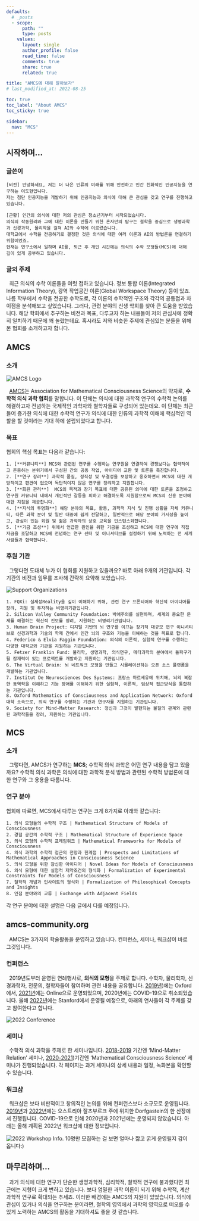 ```yaml
---
defaults:
  # _posts
  - scope:
      path: ""
      type: posts
    values:
      layout: single
      author_profile: false
      read_time: false
      comments: true
      share: true
      related: true

title: "AMCS에 대해 알아보자"
# last_modified_at: 2022-08-25

toc: true
toc_label: "About AMCS"
toc_sticky: true	

sidebar:
  nav: "MCS"
---
```


## 시작하며…
### 글쓴이
```
[비전] 안녕하세요, 저는 더 나은 인류의 미래를 위해 안전하고 인간 친화적인 인공지능을 연구하는 이도현입니다.   
저는 첨단 인공지능을 개발하기 위해 인공지능과 의식에 대해 큰 관심을 갖고 연구를 진행하고 있습니다.   

[근황] 인간의 의식에 대한 저의 관심은 청소년기부터 시작되었습니다.   
의식의 작동원리와 그에 대한 이론을 만들기 위한 혼자만의 탐구는 철학을 중심으로 생명과학과 신경과학, 물리학을 걸쳐 AI와 수학에 이르렀습니다.  
대학교에서 수학을 전공하기로 결정한 것은 의식에 대한 여러 이론과 AI의 방법론을 연결하기 위함이었죠.   
현재는 연구소에서 일하며 AI를, 퇴근 후 개인 시간에는 의식의 수학 모형들(MCS)에 대해 깊이 있게 공부하고 있습니다.  
```

### 글의 주제
&nbsp; 최근 의식의 수학 이론들을 여럿 접하고 있습니다. 정보 통합 이론(Integrated Information Theory), 광역 작업공간 이론(Global Workspace Theory) 등이 있죠. 나름 학부에서 수학을 전공한 수학도로, 각 이론의 수학적인 구조와 각각의 공통점과 차이점을 분석해보고 싶었습니다. 그러다, 관련 분야의 신생 학회를 찾아 큰 도움을 받았습니다. 해당 학회에서 추구하는 비전과 목표, 다루고자 하는 내용들이 저의 관심사에 정확히 일치하기 때문에 꽤 놀랐는데요. 혹시라도 저와 비슷한 주제에 관심있는 분들을 위해 본 협회를 소개하고자 합니다.

## AMCS
### 소개

![AMCS Logo](/assets/images/amcs/img1.png)

&nbsp; [AMCS](https://amcs-community.org/)는 Association for Mathematical Consciousness Science의 약자로, **수학적 의식 과학 협회**를 말합니다. 이 단체는 의식에 대한 과학적 연구의 수학적 논의를 해결하고자 전념하는 국제적인 과학자와 철학자들로 구성되어 있는데요. 이 단체는 최근들어 증가한 의식에 대한 수학적 연구가 의식에 대한 인류의 과학적 이해에 핵심적인 역할을 할 것이라는 기대 하에 설립되었다고 합니다.

### 목표
협회의 핵심 목표는 다음과 같습니다:

	1. [**커뮤니티**] MCS와 관련된 연구를 수행하는 연구원을 연결하여 경쟁보다는 협력적이고 존중하는 분위기에서 구성원 간의 공동 작업, 아이디어 교환 및 토론을 촉진합니다.
	2. [**연구 장려**] 과학적 품질, 정직성 및 무결성을 보장하고 옹호하면서 MCS에 대한 개방적이고 편견이 없으며 독단적이지 않은 연구를 장려하고 지원합니다.
	3. [**회원 관리**]  MCS의 목적과 장기 목표에 대한 공유된 의미에 대한 토론을 조정하고 연구원 커뮤니티 내에서 개인적인 갈등을 피하고 해결하도록 지원함으로써 MCS의 신흥 분야에 대한 지침을 제공합니다.
	4. [**지식의 투명화**] 해당 분야의 목표, 활동, 과학적 지식 및 진행 상황을 자체 커뮤니티, 다른 과학 분야 및 일반 대중에 쉽게 전달하고, 일반적으로 해당 분야의 가시성을 높이고, 관심이 있는 회원 및 젊은 과학자의 상호 교육을 인스턴스화합니다. 
	5. [**기금 조성**] 위에서 언급한 원인을 위한 기금을 조성하고 MCS에 대한 연구에 직접 자금을 조달하고 MCS에 전념하는 연구 센터 및 이니셔티브를 설정하기 위해 노력하는 전 세계 사람들과 협력합니다.

### 후원 기관
&nbsp; 그렇다면 도대체 누가 이 협회를 지원하고 있을까요? 바로 아래 9개의 기관입니다. 각 기관의 비전과 임무를 조사해 간략히 요약해 보았습니다.

![Support Organizations](/assets/images/amcs/img2.png)

	1. FQXi: 실제성Reality을 깊이 이해하기 위해, 관련 연구 프론티어와 혁신적 아이디어를 장려, 지원 및 투자하는 비영리기관입니다.
	2. Silicon Valley Community Foundation: 박애주의를 실현하며, 세계의 중요한 문제를 해결하는 혁신적 진보를 장려, 지원하는 비영리기관입니다.
	3. Human Brain Project: 디지털 기반의 뇌 연구를 이끄는 장기적 대규모 연구 이니셔티브로 신경과학과 기술의 학제 간에서 인간 뇌의 구조와 기능을 이해하는 것을 목표로 합니다.
	4. Federico & Elvia Faggin Foundation: 의식의 이론적, 실험적 연구를 수행하는 다양한 대학교와 기관을 지원하는 기관입니다.
	5. Fetzer Franklin Fund: 물리학, 생명과학, 의식연구, 메타과학의 분야에서 돌파구가 될 잠재력이 있는 프로젝트를 개발하고 지원하는 기관입니다.
	6. The Virtual Brain: 뇌 네트워크 모형을 만들고 시뮬레이션하는 오픈 소스 플랫폼을 개발하는 기관입니다.
	7. Institut De Neurosciences Des Systems: 프랑스 마르세유에 위치해, 뇌의 복잡한 동역학을 이해하고 기능 장애를 이해하기 위한 실험적, 이론적, 임상적 접근방식을 통합하는 기관입니다.
	8. Oxford Mathematics of Consciousness and Application Network: Oxford 대학 소속으로, 의식 연구를 수행하는 기관과 연구자를 지원하는 기관입니다.
	9. Society for Mind-Matter Research: 정신과 그것이 발현되는 물질의 관계와 관련된 과학작들을 장려, 지원하는 기관입니다.

## MCS
### 소개

&nbsp; 그렇다면, AMCS가 연구하는 **MCS**; 수학적 의식 과학은 어떤 연구 내용을 담고 있을까요? 수학적 의식 과학은 의식에 대한 과학적 분석 방법과 관련된 수학적 방법론에 대한 연구와 그 용용을 다룹니다.

### 연구 분야
협회에 따르면, MCS에서 다루는 연구는 크게 8가지로 아래와 같습니다: 

	1. 의식 모형들의 수학적 구조 | Mathematical Structure of Models of Consciousness
	2. 경험 공간의 수학적 구조 | Mathematical Structure of Experience Space
	3. 의식 모형의 수학적 프레임워크 | Mathematical Frameworks for Models of Consciousness
	4. 의식 과학의 수학적 접근의 전망과 한계점 | Prospects and Limitations of Mathematical Approaches in Consciousness Science
	5. 의식 모형을 위한 참신한 아이디어 | Novel Ideas for Models of Consciousness
	6. 의식 모형에 대한 실험적 제약조건의 형식화 | Formalization of Experimental Constraints for Models of Consciousness
	7. 철학적 개념과 인사이트의 형식화 | Formalization of Philosophical Concepts and Insights
	8. 인접 분야와의 교류 | Exchange with Adjacent Fields

각 연구 분야에 대한 설명은 다음 글에서 다룰 예정입니다. 

## amcs-community.org
&nbsp; AMCS는 3가지의 학술활동을 운영하고 있습니다. 컨퍼런스, 세미나, 워크샵이 바로 그것입니다.  

### 컨퍼런스
&nbsp; 2019년도부터 운영된 연례행사로, **의식의 모형**을 주제로 합니다. 수학자, 물리학자, 신경과학자, 전문의, 철학자들이 참여하며 관련 내용을 공유합니다. [2019년](https://www.models-of-consciousness.org/))에는 Oxford에서, [2021년](https://amcs-community.org/events/moc2-2021/)에는 Online으로 운영되었으며, 2020년에는 COVID-19으로 취소되었습니다. 올해 [2022년](https://amcs-community.org/events/moc-3-2022/)에는 Stanford에서 운영될 예정으로, 아래의 연사들이 각 주제를 갖고 참여한다고 합니다.

![2022 Conference](/assets/images/amcs/img3.png)

### 세미나
&nbsp; 수학적 의식 과학을 주제로 한 세미나입니다. [2018-2019](https://seminar.math-consciousness.org/index.html) 기간엔 ‘Mind-Matter Relation’ 세미나, [2020-2021](https://www.mind-matter-relation.org/))기간엔 ‘Mathematical Consciousness Science’ 세미나가 진행되었습니다. 각 페이지는 과거 세미나의 상세 내용과 일정, 녹화본을 확인할 수 있습니다.
 
### 워크샵
&nbsp; 워크샵은 보다 비판적이고 창의적인 논의를 위해 컨퍼런스보다 소규모로 운영됩니다. [2019년](https://2019.modelling-consciousness.org/)과 [2022년](https://amcs-community.org/events/cabin-workshop-2022/)에는 오스트리아 잘츠부르크 주에 위치한 Dorfgastein의 한 산장에서 진행됩니다. COVID-19으로 인해 2020년과 2021년에는 운영되지 않았습니다. 아래는 올해 계획된 2022년 워크샵에 대한 정보입니다.

![2022 Workshop Info.](/assets/images/amcs/img4.png)
10명만 모집하는 걸 보면 얼마나 짧고 굵게 운영될지 감이 옵니다:) 
 
## 마무리하며…
&nbsp; 과거 의식에 대한 연구가 단순한 생명과학적, 심리학적, 철학적 연구에 불과했다면 최근에는 지형이 크게 변하고 있습니다. 보다 엄밀한 과학 이론이 되기 위해 수학적, 계산과학적 연구로 확대되는 추세죠. 이러한 배경에는 AMCS의 지원이 있었습니다. 의식에 관심이 있거나 의식을 연구하는 분이라면, 철학의 영역에서 과학의 영역으로 떠오를 수 있게 노력하는 AMCS의 활동을 기대하셔도 좋을 것 같습니다.
